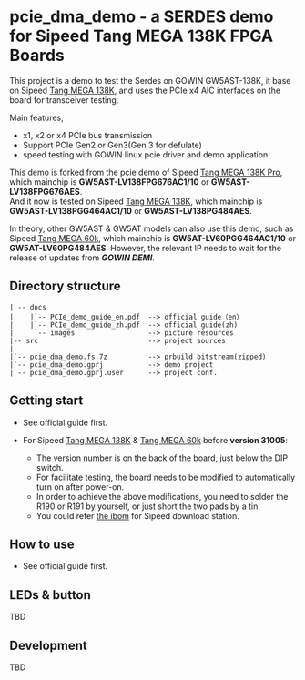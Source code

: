 # pcie_dma_demo - a SERDES demo for Sipeed Tang MEGA 138K FPGA Boards


This project is a demo to test the Serdes on GOWIN GW5AST-138K, it base on Sipeed [Tang MEGA 138K](https://wiki.sipeed.com/hardware/en/tang/tang-mega-138k/mega-138k.html), and uses the PCIe x4 AIC interfaces on the board for transceiver testing.

Main features,

- x1, x2 or x4 PCIe bus transmission
- Support PCIe Gen2 or Gen3(Gen 3 for defulate)
- speed testing with GOWIN linux pcie driver and demo application

This demo is forked from the pcie demo of Sipeed [Tang MEGA 138K Pro](https://wiki.sipeed.com/hardware/en/tang/tang-mega-138k/mega-138k-pro.html), which mainchip is **GW5AST-LV138FPG676AC1/10** or **GW5AST-LV138FPG676AES**.   
And it now is tested on Sipeed [Tang MEGA 138K](https://wiki.sipeed.com/hardware/en/tang/tang-mega-138k/mega-138k.html), which mainchip is **GW5AST-LV138PGG464AC1/10** or **GW5AST-LV138PG484AES**.   

In theory, other GW5AST & GW5AT models can also use this demo, such as Sipeed [Tang MEGA 60k](https://wiki.sipeed.com/hardware/en/tang/tang-mega-60k/mega-60k.html), which mainchip is **GW5AT-LV60PGG464AC1/10** or **GW5AT-LV60PG484AES**. However, the relevant IP needs to wait for the release of updates from ***GOWIN DEMI***.


## Directory structure

```
| -- docs
|    |`-- PCIe_demo_guide_en.pdf  --> official guide（en） 
|    |`-- PCIe_demo_guide_zh.pdf  --> official guide(zh) 
|     `-- images				  --> picture resources                           
|-- src                           --> project sources 
|
|`-- pcie_dma_demo.fs.7z          --> prbuild bitstream(zipped)
|`-- pcie_dma_demo.gprj	          --> demo project
|`-- pcie_dma_demo.gprj.user	  --> project conf.

```

## Getting start
- See official guide first.
- For Sipeed [Tang MEGA 138K](https://wiki.sipeed.com/hardware/en/tang/tang-mega-138k/mega-138k.html) & [Tang MEGA 60k](https://wiki.sipeed.com/hardware/en/tang/tang-mega-60k/mega-60k) before **version 31005**:
   
   - The version number is on the back of the board, just below the DIP switch.
   - For facilitate testing, the board needs to be modified to automatically turn on after power-on.
   - In order to achieve the above modifications, you need to solder the R190 or R191 by yourself, or just short the two pads by a tin.
   - You could refer [the ibom](https://dl.sipeed.com/shareURL/TANG/Mega_138K_60K/03_Designator_drawing/) for Sipeed download station.

## How to use

- See official guide first.

## LEDs & button
TBD

## Development
TBD
